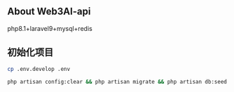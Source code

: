 ## About Web3AI-api
php8.1+laravel9+mysql+redis


## 初始化项目
```bash
cp .env.develop .env

```
```bash
php artisan config:clear && php artisan migrate && php artisan db:seed
```


